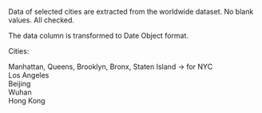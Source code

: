 Data of selected cities are extracted from the worldwide dataset. No blank values. All checked.

The data column is transformed to Date Object format.


Cities:

Manhattan, Queens, Brooklyn, Bronx, Staten Island -> for NYC  
Los Angeles  
Beijing  
Wuhan  
Hong Kong